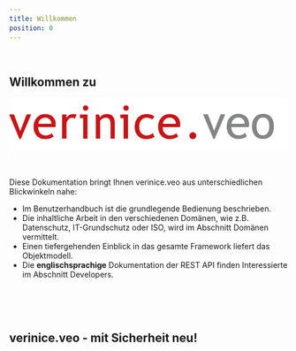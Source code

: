 ```yaml
---
title: Willkommen
position: 0
---
```


<br>

## Willkommen zu

![verinice.veo - Mit Sicherheit neu!](logo_verinice_veo_rgb.png)

<br>

Diese Dokumentation bringt Ihnen verinice.veo aus unterschiedlichen Blickwinkeln nahe:

* Im <DocLink to="/manual/index">Benutzerhandbuch</DocLink> ist die grundlegende Bedienung beschrieben.
* Die inhaltliche Arbeit in den verschiedenen Domänen, wie z.B. Datenschutz, IT-Grundschutz oder ISO, wird im Abschnitt <DocLink to="/domains/index">Domänen</DocLink> vermittelt.
* Einen tiefergehenden Einblick in das gesamte Framework liefert das <DocLink to="/object_model/index">Objektmodell</DocLink>.
* Die **englischsprachige** Dokumentation der REST API finden Interessierte im Abschnitt <DocLink to="/developers/index">Developers</DocLink>.

<br>
<br>
<br>

## verinice.veo - mit Sicherheit neu!

